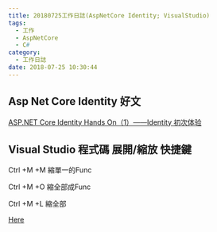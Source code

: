 ```yaml
---
title: 20180725工作日誌(AspNetCore Identity; VisualStudio)
tags:
  - 工作
  - AspNetCore
  - C#
category:
  - 工作日誌
date: 2018-07-25 10:30:44
---
```

## Asp Net Core Identity 好文 ##

[ASP.NET Core Identity Hands On（1）——Identity 初次体验](https://www.cnblogs.com/rocketRobin/p/9070684.html)

## Visual Studio 程式碼 展開/縮放 快捷鍵 ##

Ctrl +M +M 縮單一的Func

Ctrl +M +O 縮全部成Func

Ctrl +M +L 縮全部

[Here](https://docs.microsoft.com/en-us/visualstudio/ide/outlining)